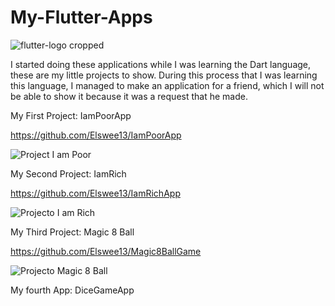 # My-Flutter-Apps
![flutter-logo cropped](https://user-images.githubusercontent.com/77897104/158031659-f55f8f48-4d11-433f-8948-d90a20a8acc3.png)

I started doing these applications while I was learning the Dart language, these are my little projects to show. During this process that I was learning this language,
I managed to make an application for a friend, which I will not be able to show it because it was a request that he made.


My First Project: IamPoorApp

https://github.com/Elswee13/IamPoorApp

![Project I am Poor](https://user-images.githubusercontent.com/77897104/158188466-aba463fc-d716-4340-9f77-2d68c81a171f.png)

My Second Project: IamRich

https://github.com/Elswee13/IamRichApp

![Projecto I am Rich](https://user-images.githubusercontent.com/77897104/158275765-667f964e-fe66-4ab3-aaa3-14f8e1a28f1d.png)


My Third Project: Magic 8 Ball

https://github.com/Elswee13/Magic8BallGame

![Projecto Magic 8 Ball](https://user-images.githubusercontent.com/77897104/158275686-acf72957-f4f8-4d62-aa26-9615c40f1d66.png)

My fourth App: DiceGameApp

